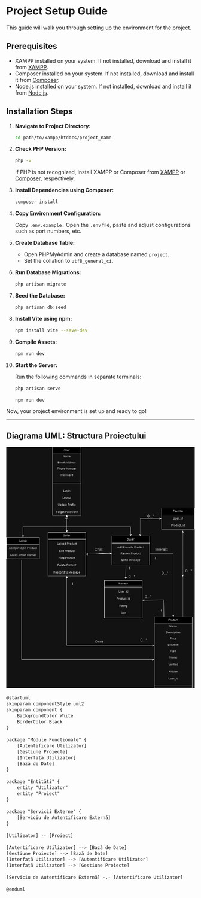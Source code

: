 # Project Setup Guide

This guide will walk you through setting up the environment for the project.

## Prerequisites

- XAMPP installed on your system. If not installed, download and install it from [XAMPP](https://www.apachefriends.org/index.html).
- Composer installed on your system. If not installed, download and install it from [Composer](https://getcomposer.org/).
- Node.js installed on your system. If not installed, download and install it from [Node.js](https://nodejs.org/en/download/).

## Installation Steps

1. **Navigate to Project Directory:**

    ```bash
    cd path/to/xampp/htdocs/project_name
    ```

2. **Check PHP Version:**

    ```bash
    php -v
    ```

    If PHP is not recognized, install XAMPP or Composer from [XAMPP](https://www.apachefriends.org/index.html) or [Composer](https://getcomposer.org/), respectively.

3. **Install Dependencies using Composer:**

    ```bash
    composer install
    ```

4. **Copy Environment Configuration:**

   
    Copy `.env.example.`
    Open the `.env` file, paste and adjust configurations such as port numbers, etc.

5. **Create Database Table:**

    - Open PHPMyAdmin and create a database named `project`.
    - Set the collation to `utf8_general_ci`.

6. **Run Database Migrations:**

    ```bash
    php artisan migrate
    ```

7. **Seed the Database:**

    ```bash
    php artisan db:seed
    ```    

8. **Install Vite using npm:**

    ```bash
    npm install vite --save-dev
    ```

9. **Compile Assets:**

    ```bash
    npm run dev
    ```

10. **Start the Server:**

    Run the following commands in separate terminals:

    ```bash
    php artisan serve
    ```

    ```bash
    npm run dev
    ```

Now, your project environment is set up and ready to go!


***


## Diagrama UML: Structura Proiectului

![Diagrama UML](public/images/ProjectDiagram.drawio.png)

```plantuml
@startuml
skinparam componentStyle uml2
skinparam component {
    BackgroundColor White
    BorderColor Black
}
    
package "Module Funcționale" {
    [Autentificare Utilizator]
    [Gestiune Proiecte]
    [Interfață Utilizator]
    [Bază de Date]
}

package "Entități" {
    entity "Utilizator"
    entity "Proiect"
}

package "Servicii Externe" {
    [Serviciu de Autentificare Externă]
}

[Utilizator] -- [Proiect]

[Autentificare Utilizator] --> [Bază de Date]
[Gestiune Proiecte] --> [Bază de Date]
[Interfață Utilizator] --> [Autentificare Utilizator]
[Interfață Utilizator] --> [Gestiune Proiecte]

[Serviciu de Autentificare Externă] -.- [Autentificare Utilizator]

@enduml



